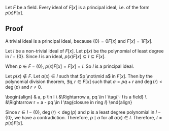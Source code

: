 Let $F$ be a field. Every ideal of $F[x]$ is a principal ideal, i.e. of the form $p(x)F[x]$.

## Proof

A trivial ideal is a principal ideal, because $\{0\} = 0F[x]$ and $F[x] = 1F[x]$.

Let $I$ be a non-trivial ideal of $F[x]$.
Let $p(x)$ be the polynomial of least degree in $I - \{0\}$.
Since $I$ is an ideal, $p(x)F[x] \subseteq I \subseteq F[x]$.

When $p \in F-\{0\}$, $p(x)F[x] = F[x] = I$. So $I$ is a principal ideal.

Let $p(x) \not\in F$.
Let $a(x) \in I$ such that $p \not\mid a$ in $F[x]$.
Then by the polynomial division theorem, $\exists q, r \in F[x]$ such that
$a = pq + r$ and $\deg(r) < \deg(p)$ and $r \neq 0$.

\begin{align}
& a, p \in I
\\ &\Rightarrow a, pq \in I \tag{$\because$ $I$ is a field}
\\ &\Rightarrow r = a - pq \in I \tag{closure in ring $I$}
\end{align}

Since $r \in I - \{0\}$, $\deg(r) < \deg(p)$ and $p$ is a least degree polynomial in $I - \{0\}$,
we have a contradiction.
Therefore, $p \mid a$ for all $a(x) \in I$.
Therefore, $I = p(x)F[x]$.
